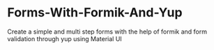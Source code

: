 # Forms-With-Formik-And-Yup
Create a simple and multi step forms with the help of formik and form validation through yup using Material UI
